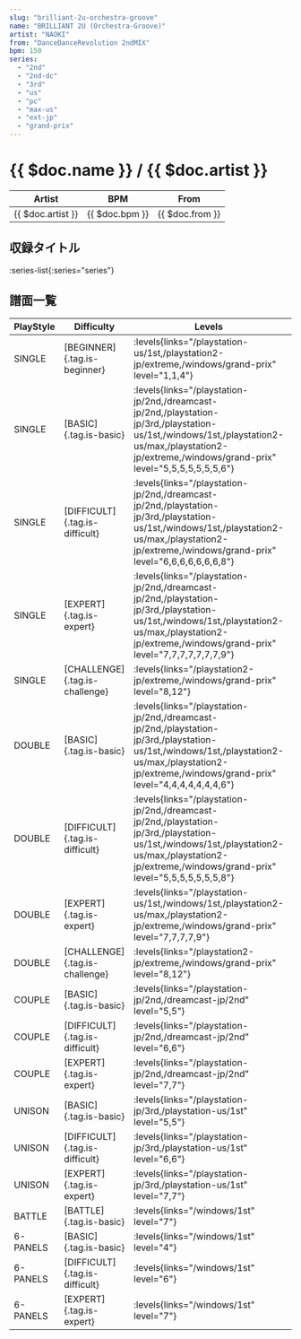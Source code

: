 ```yaml
---
slug: "brilliant-2u-orchestra-groove"
name: "BRILLIANT 2U (Orchestra-Groove)"
artist: "NAOKI"
from: "DanceDanceRevolution 2ndMIX"
bpm: 150
series:
  - "2nd"
  - "2nd-dc"
  - "3rd"
  - "us"
  - "pc"
  - "max-us"
  - "ext-jp"
  - "grand-prix"
---
```


# {{ $doc.name }} / {{ $doc.artist }}

|Artist|BPM|From|
|------|---|----|
|{{ $doc.artist }}|{{ $doc.bpm }}|{{ $doc.from }}|

## 収録タイトル

:series-list{:series="series"}

## 譜面一覧

|PlayStyle|Difficulty|Levels|Notes|Movie|
|---------|----------|------|-----|-----|
|SINGLE|[BEGINNER]{.tag.is-beginner}| :levels{links="/playstation-us/1st,/playstation2-jp/extreme,/windows/grand-prix" level="1,1,4"}|100/0||
|SINGLE|[BASIC]{.tag.is-basic}| :levels{links="/playstation-jp/2nd,/dreamcast-jp/2nd,/playstation-jp/3rd,/playstation-us/1st,/windows/1st,/playstation2-us/max,/playstation2-jp/extreme,/windows/grand-prix" level="5,5,5,5,5,5,5,6"}|166/0||
|SINGLE|[DIFFICULT]{.tag.is-difficult}| :levels{links="/playstation-jp/2nd,/dreamcast-jp/2nd,/playstation-jp/3rd,/playstation-us/1st,/windows/1st,/playstation2-us/max,/playstation2-jp/extreme,/windows/grand-prix" level="6,6,6,6,6,6,6,8"}|187/0||
|SINGLE|[EXPERT]{.tag.is-expert}| :levels{links="/playstation-jp/2nd,/dreamcast-jp/2nd,/playstation-jp/3rd,/playstation-us/1st,/windows/1st,/playstation2-us/max,/playstation2-jp/extreme,/windows/grand-prix" level="7,7,7,7,7,7,7,9"}|226/0||
|SINGLE|[CHALLENGE]{.tag.is-challenge}| :levels{links="/playstation2-jp/extreme,/windows/grand-prix" level="8,12"}|309/0||
|DOUBLE|[BASIC]{.tag.is-basic}| :levels{links="/playstation-jp/2nd,/dreamcast-jp/2nd,/playstation-jp/3rd,/playstation-us/1st,/windows/1st,/playstation2-us/max,/playstation2-jp/extreme,/windows/grand-prix" level="4,4,4,4,4,4,4,6"}|171/0||
|DOUBLE|[DIFFICULT]{.tag.is-difficult}| :levels{links="/playstation-jp/2nd,/dreamcast-jp/2nd,/playstation-jp/3rd,/playstation-us/1st,/windows/1st,/playstation2-us/max,/playstation2-jp/extreme,/windows/grand-prix" level="5,5,5,5,5,5,5,8"}|187/0||
|DOUBLE|[EXPERT]{.tag.is-expert}| :levels{links="/playstation-us/1st,/windows/1st,/playstation2-us/max,/playstation2-jp/extreme,/windows/grand-prix" level="7,7,7,7,9"}|236/0||
|DOUBLE|[CHALLENGE]{.tag.is-challenge}| :levels{links="/playstation2-jp/extreme,/windows/grand-prix" level="8,12"}|324/0||
|COUPLE|[BASIC]{.tag.is-basic}| :levels{links="/playstation-jp/2nd,/dreamcast-jp/2nd" level="5,5"}|153/0||
|COUPLE|[DIFFICULT]{.tag.is-difficult}| :levels{links="/playstation-jp/2nd,/dreamcast-jp/2nd" level="6,6"}|175/0||
|COUPLE|[EXPERT]{.tag.is-expert}| :levels{links="/playstation-jp/2nd,/dreamcast-jp/2nd" level="7,7"}|1P:216/0 2P:217/0||
|UNISON|[BASIC]{.tag.is-basic}| :levels{links="/playstation-jp/3rd,/playstation-us/1st" level="5,5"}|||
|UNISON|[DIFFICULT]{.tag.is-difficult}| :levels{links="/playstation-jp/3rd,/playstation-us/1st" level="6,6"}|||
|UNISON|[EXPERT]{.tag.is-expert}| :levels{links="/playstation-jp/3rd,/playstation-us/1st" level="7,7"}|||
|BATTLE|[BATTLE]{.tag.is-basic}| :levels{links="/windows/1st" level="7"}|||
|6-PANELS|[BASIC]{.tag.is-basic}| :levels{links="/windows/1st" level="4"}|159/0||
|6-PANELS|[DIFFICULT]{.tag.is-difficult}| :levels{links="/windows/1st" level="6"}|183/0||
|6-PANELS|[EXPERT]{.tag.is-expert}| :levels{links="/windows/1st" level="7"}|226/0||
